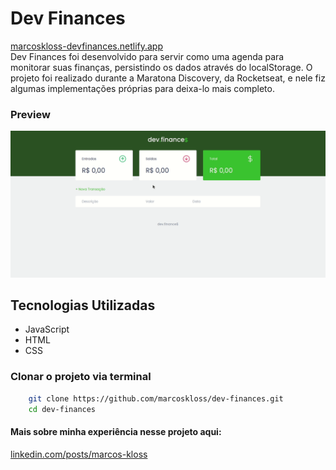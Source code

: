 # Dev Finances
[marcoskloss-devfinances.netlify.app](https://marcoskloss-devfinances.netlify.app/) <br>
Dev Finances foi desenvolvido para servir como uma agenda para monitorar suas finanças, persistindo os dados através do localStorage. O projeto foi realizado durante a Maratona Discovery, da Rocketseat, e nele fiz algumas implementações próprias para deixa-lo mais completo.  


### Preview
![](./assets/preview.gif)

## Tecnologias Utilizadas
 - JavaScript
 - HTML
 - CSS
### Clonar o projeto via terminal
```sh
    git clone https://github.com/marcoskloss/dev-finances.git
    cd dev-finances
```

#### Mais sobre minha experiência nesse projeto aqui:
[linkedin.com/posts/marcos-kloss](https://www.linkedin.com/posts/marcos-kloss_finalizado-o-projeto-dev-finances-realizado-activity-6761413585555005440-v6gB)
